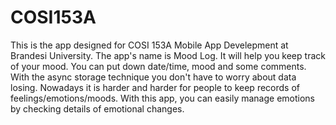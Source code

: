 # COSI153A
This is the app designed for COSI 153A Mobile App Develepment at Brandesi University. The app's name is Mood Log. It will help you keep track of your mood. You can put down date/time, mood and some comments. With the async storage technique you don't have to worry about data losing. Nowadays it is harder and harder for people to keep records of feelings/emotions/moods. With this app, you can easily manage emotions by checking details of emotional changes.
